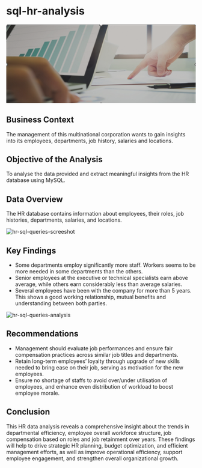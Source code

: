 # sql-hr-analysis
![header-hr-sql-analysis](header-hr-sql-analysis.png)
## Business Context
The management of this multinational corporation wants to gain insights into its employees, departments, job history, salaries and locations.

## Objective of the Analysis
To analyse the data provided and extract meaningful insights from the HR database using MySQL.

## Data Overview
The HR database contains information about employees, their roles, job histories, departments, salaries, and locations.

![hr-sql-queries-screeshot](hr-sql-queries-screeshot.png)

## Key Findings
- Some departments employ significantly more staff. Workers seems to be more needed in some departments than the others.
- Senior employees at the executive or technical specialists earn above average, while others earn considerably less than average salaries.
- Several employees have been with the company for more than 5 years. This shows a good working relationship, mutual benefits and 
understanding between both parties.

![hr-sql-queries-analysis](hr-sql-queries-analysis)

## Recommendations
- Management should evaluate job performances and ensure fair compensation practices across similar job titles and departments.
- Retain long-term employees’ loyalty through upgrade of new skills needed to bring ease on their job, serving as motivation for the new employees.
- Ensure no shortage of staffs to avoid over/under utilisation of employees, and enhance even distribution of workload to boost employee morale.

## Conclusion
This HR data analysis reveals a comprehensive insight about the trends in departmental efficiency, employee overall workforce structure, job compensation based on roles and job retainment over years. These findings will help to drive strategic HR planning, budget optimization, and efficient management efforts, as well as improve operational efficiency, support employee engagement, and strengthen overall organizational growth.
  
